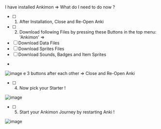 I have installed Ankimon => What do I need to do now ?

- [ ] 1.  After Installation, Close and Re-Open Anki
- [ ] 2. Download following Files by pressing these Buttons in the top menu: 'Ankimon' =>
- [ ] Download Data Files
- [ ] Download Sprites Files
- [ ] Download Sounds, Badges and Item Sprites
-
![image](https://github.com/Unlucky-Life/ankimon/assets/77027147/e726ebaf-aaee-4bb8-a50f-1f9cb5b4eadd)
e 3 buttons after each other => Close and Re-Open Anki
- [ ] 4. Now pick your Starter !

![image](https://github.com/Unlucky-Life/ankimon/assets/77027147/55cfae77-f710-46a7-a27f-f9310cf65cd2)

- [ ] 5. Start your Ankimon Journey by restarting Anki !

![image](https://github.com/Unlucky-Life/ankimon/assets/77027147/b68a857a-be83-4e00-9539-86b62650d2ed)

